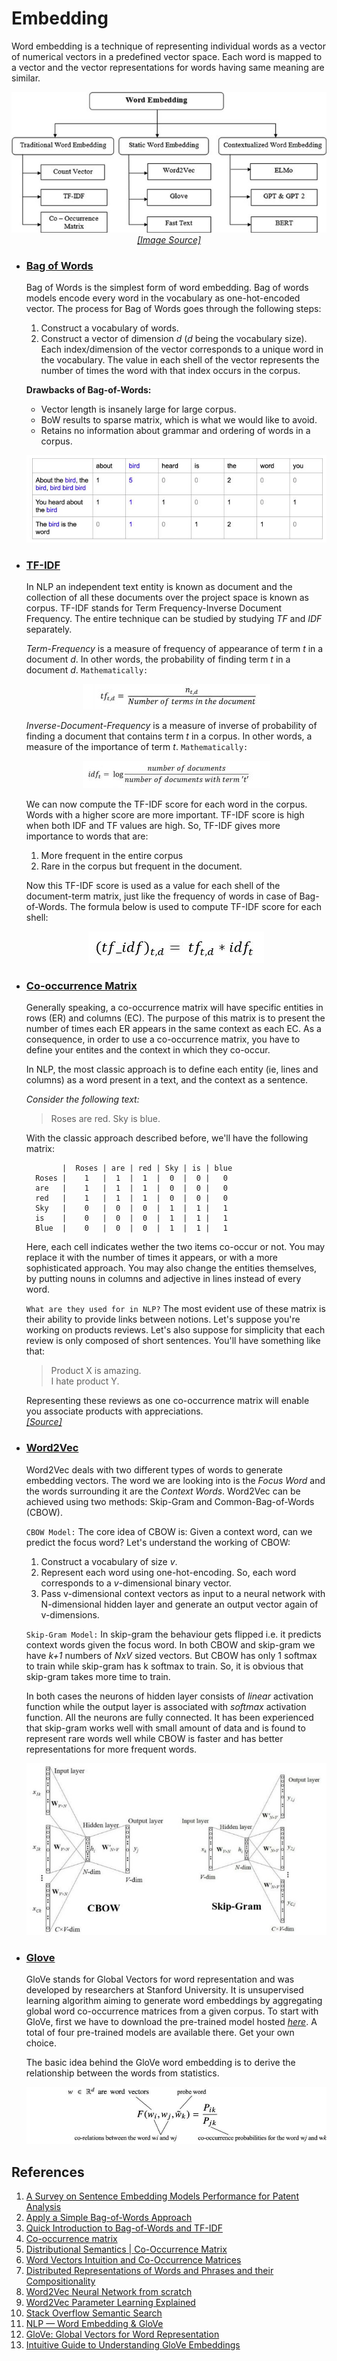 # Embedding

Word embedding is a technique of representing individual words as a vector of numerical vectors in a predefined
vector space. Each word is mapped to a vector and the vector representations for words having same meaning are
similar.

<p align="center">
    <img src="./../Assets/embedding/embedding.jpg"><br/>
    <a href="https://www.researchgate.net/publication/361134482_A_Survey_on_Sentence_Embedding_Models_Performance_for_Patent_Analysis/figures?lo=1"><i>[Image Source]</i></a>
</p>


- ### [Bag of Words](https://github.com/arunism/NLP-Fundamentals/blob/master/Embedding/bow.ipynb)

    Bag of Words is the simplest form of word embedding. Bag of words models encode every word in the vocabulary
    as one-hot-encoded vector. The process for Bag of Words goes through the following steps:
    1. Construct a vocabulary of words.
    2. Construct a vector of dimension *d* (*d* being the vocabulary size). Each index/dimension of the vector
       corresponds to a unique word in the vocabulary. The value in each shell of the vector represents the number
       of times the word with that index occurs in the corpus.
    
    **Drawbacks of Bag-of-Words:**
    - Vector length is insanely large for large corpus.
    - BoW results to sparse matrix, which is what we would like to avoid.
    - Retains no information about grammar and ordering of words in a corpus.

    <p align="center">
      <img src="./../Assets/embedding/bow.jpg"><br/>
    </p>


- ### [TF-IDF](https://github.com/arunism/NLP-Fundamentals/blob/master/Embedding/bow.ipynb)

    In NLP an independent text entity is known as document and the collection of all these documents over the
    project space is known as corpus. TF-IDF stands for Term Frequency-Inverse Document Frequency.
    The entire technique can be studied by studying _TF_ and _IDF_ separately.

    _Term-Frequency_ is a measure of frequency of appearance of term *t* in a document *d*. In other words,
    the probability of finding term *t* in a document *d*. `Mathematically:`

    <p align="center">
      <img src="./../Assets/embedding/tf.jpg"><br/>
    </p>

    *Inverse-Document-Frequency* is a measure of inverse of probability of finding a document that contains term _t_
    in a corpus. In other words, a measure of the importance of term _t_. `Mathematically:`

    <p align="center">
      <img src="./../Assets/embedding/idf.jpg"><br/>
    </p>

    We can now compute the TF-IDF score for each word in the corpus. Words with a higher score are more important. 
    TF-IDF score is high when both IDF and TF values are high. So, TF-IDF gives more importance to words that are:
    1. More frequent in the entire corpus
    2. Rare in the corpus but frequent in the document.

    Now this TF-IDF score is used as a value for each shell of the document-term matrix, just like the frequency of
    words in case of Bag-of-Words. The formula below is used to compute TF-IDF score for each shell:

    <p align="center">
      <img src="./../Assets/embedding/tf-idf.jpg"><br/>
    </p>


- ### [Co-occurrence Matrix]()

    Generally speaking, a co-occurrence matrix will have specific entities in rows (ER) and columns (EC).
    The purpose of this matrix is to present the number of times each ER appears in the same context as each EC.
    As a consequence, in order to use a co-occurrence matrix, you have to define your entites and the context
    in which they co-occur.

    In NLP, the most classic approach is to define each entity (ie, lines and columns) as a word present in a text,
    and the context as a sentence.

    *Consider the following text:*
    > Roses are red. Sky is blue.

    With the classic approach described before, we'll have the following matrix:

              |  Roses | are | red | Sky | is | blue
        Roses |    1   |  1  |  1  |  0  |  0 |   0
        are   |    1   |  1  |  1  |  0  |  0 |   0
        red   |    1   |  1  |  1  |  0  |  0 |   0
        Sky   |    0   |  0  |  0  |  1  |  1 |   1
        is    |    0   |  0  |  0  |  1  |  1 |   1
        Blue  |    0   |  0  |  0  |  1  |  1 |   1

    Here, each cell indicates wether the two items co-occur or not. You may replace it with the number of times
    it appears, or with a more sophisticated approach. You may also change the entities themselves, by putting
    nouns in columns and adjective in lines instead of every word.

    `What are they used for in NLP?` The most evident use of these matrix is their ability to provide links
    between notions. Let's suppose you're working on products reviews. Let's also suppose for simplicity that
    each review is only composed of short sentences. You'll have something like that:

    > Product X is amazing.<br/>I hate product Y.

    Representing these reviews as one co-occurrence matrix will enable you associate products with appreciations.
    <br/>*[[Source]](https://stackoverflow.com/questions/24073030/what-are-co-occurence-matrixes-and-how-are-they-used-in-nlp)*


- ### [Word2Vec](https://github.com/arunism/NLP-Fundamentals/blob/master/Embedding/w2v.ipynb)

    Word2Vec deals with two different types of words to generate embedding vectors. The word we are looking into
    is the *Focus Word* and the words surrounding it are the *Context Words*. Word2Vec can be achieved using
    two methods: Skip-Gram and Common-Bag-of-Words (CBOW).

    `CBOW Model:` The core idea of CBOW is: Given a context word, can we predict the focus word?
    Let's understand the working of CBOW:
    1. Construct a vocabulary of size _v_.
    2. Represent each word using one-hot-encoding. So, each word corresponds to a *v*-dimensional binary vector.
    3. Pass v-dimensional context vectors as input to a neural network with N-dimensional hidden layer and generate
       an output vector again of v-dimensions.

    `Skip-Gram Model:` In skip-gram the behaviour gets flipped i.e. it predicts context words given the focus word.
    In both CBOW and skip-gram we have *k+1* numbers of *NxV* sized vectors. But CBOW has only 1 softmax to train while
    skip-gram has k softmax to train. So, it is obvious that skip-gram takes more time to train.

    In both cases the neurons of hidden layer consists of _linear_ activation function while the output layer is
    associated with *softmax* activation function. All the neurons are fully connected. It has been experienced that
    skip-gram works well with small amount of data and is found to represent rare words well while CBOW is faster
    and has better representations for more frequent words.

    <p align="center">
      <img src="./../Assets/embedding/w2v.jpg"><br/>
    </p>


- ### [Glove](https://github.com/arunism/NLP-Fundamentals/blob/master/Embedding/glove.ipynb)

    GloVe stands for Global Vectors for word representation and was developed by researchers at Stanford University.
    It is unsupervised learning algorithm aiming to generate word embeddings by aggregating global word co-occurrence
    matrices from a given corpus. To start with GloVe, first we have to download the pre-trained model hosted
    *[here](https://nlp.stanford.edu/projects/glove/)*. A total of four pre-trained models are available there. Get your own choice.

    The basic idea behind the GloVe word embedding is to derive the relationship between the words from statistics.
    
    <p align="center">
        <img src="./../Assets/embedding/glove.jpg"><br/>
    </p>


## References

1. [A Survey on Sentence Embedding Models Performance for Patent Analysis](https://arxiv.org/abs/2206.02690)
2. [Apply a Simple Bag-of-Words Approach](https://openclassrooms.com/en/courses/6532301-introduction-to-natural-language-processing/6980811-apply-a-simple-bag-of-words-approach)
3. [Quick Introduction to Bag-of-Words and TF-IDF](https://www.analyticsvidhya.com/blog/2020/02/quick-introduction-bag-of-words-bow-tf-idf/)
4. [Co-occurrence matrix](https://en.wikipedia.org/wiki/Co-occurrence_matrix)
5. [Distributional Semantics | Co-Occurrence Matrix](https://medium.com/@imamitsehgal/nlp-series-distributional-semantics-co-occurrence-matrix-31283629951e)
6. [Word Vectors Intuition and Co-Occurrence Matrices](https://towardsdatascience.com/word-vectors-intuition-and-co-occurence-matrixes-a7f67cae16cd)
7. [Distributed Representations of Words and Phrases and their Compositionality](https://arxiv.org/pdf/1310.4546.pdf)
8. [Word2Vec Neural Network from scratch](https://towardsdatascience.com/skip-gram-neural-network-from-scratch-485f2e688238)
9. [Word2Vec Parameter Learning Explained](https://arxiv.org/pdf/1411.2738.pdf)
10. [Stack Overflow Semantic Search](https://medium.com/@shekharsingh441991/stack-overflow-semantic-search-4fd1df286cee)
11. [NLP — Word Embedding & GloVe](https://jonathan-hui.medium.com/nlp-word-embedding-glove-5e7f523999f6)
12. [GloVe: Global Vectors for Word Representation](https://nlp.stanford.edu/pubs/glove.pdf)
13. [Intuitive Guide to Understanding GloVe Embeddings](https://towardsdatascience.com/light-on-math-ml-intuitive-guide-to-understanding-glove-embeddings-b13b4f19c010)
